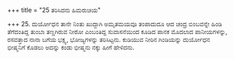 +++
title = "25 ತರಿಸಿದನು ಹಿಮರುಚಿಯ"

+++
25. ದುರ್ಯೋಧನ ತಾನೇ ನಿಂತು ಖುದ್ದಾಗಿ ಅಮೃತಮಯವೂ ತಂಪಾದುದೂ ಆದ ಚಂದ್ರ ಬಿಂಬವನ್ನೇ ಹಿಂಡಿ ತೆಗೆದಂತಿದ್ದ ತುಂಬಾ ತಣ್ಣಗಿರುವ ನೀರೋ ಎಂಬಂತಿದ್ದ ಸುವಾಸನೆಯಿಂದ ಕೂಡಿದ ಪಾನಕ ಮೊದಲಾದ ಪಾನೀಯಗಳನ್ನು, ರಸವತ್ತಾದ ನಾನಾ ಬಗೆಯ ಭಕ್ಷ್ಯ, ಭೋಜ್ಯಗಳನ್ನು ತರಿಸಿಟ್ಟನು. ಕುಡಿಯುವ ನೀರಿನ ಗಿಂಡಿಯನ್ನು ದುರ್ಯೋಧನ ಭೀಷ್ಮನಿಗೆ ಕೊಡಲು ಅದನ್ನು ಕಂಡು ಭೀಷ್ಮನು ನಕ್ಕು ಹೀಗೆ ಹೇಳಿದನು.